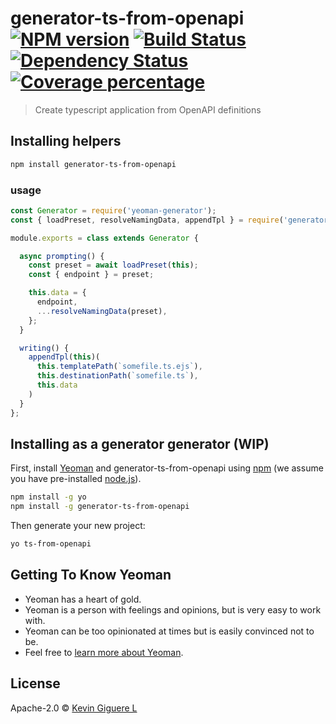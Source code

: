 # generator-ts-from-openapi [![NPM version][npm-image]][npm-url] [![Build Status][travis-image]][travis-url] [![Dependency Status][daviddm-image]][daviddm-url] [![Coverage percentage][coveralls-image]][coveralls-url]
> Create typescript application from OpenAPI definitions

## Installing helpers

```bash
npm install generator-ts-from-openapi
```

### usage

```js
const Generator = require('yeoman-generator');
const { loadPreset, resolveNamingData, appendTpl } = require('generator-ts-from-openapi');

module.exports = class extends Generator {

  async prompting() {
    const preset = await loadPreset(this);
    const { endpoint } = preset;

    this.data = {
      endpoint,
      ...resolveNamingData(preset),
    };
  }

  writing() {
    appendTpl(this)(
      this.templatePath(`somefile.ts.ejs`),
      this.destinationPath(`somefile.ts`),
      this.data
    )
  }
};
```

## Installing as a generator generator (WIP)

First, install [Yeoman](http://yeoman.io) and generator-ts-from-openapi using [npm](https://www.npmjs.com/) (we assume you have pre-installed [node.js](https://nodejs.org/)).

```bash
npm install -g yo
npm install -g generator-ts-from-openapi
```

Then generate your new project:

```bash
yo ts-from-openapi
```


## Getting To Know Yeoman

 * Yeoman has a heart of gold.
 * Yeoman is a person with feelings and opinions, but is very easy to work with.
 * Yeoman can be too opinionated at times but is easily convinced not to be.
 * Feel free to [learn more about Yeoman](http://yeoman.io/).

## License

Apache-2.0 © [Kevin Giguere L]()


[npm-image]: https://badge.fury.io/js/generator-ts-from-openapi.svg
[npm-url]: https://npmjs.org/package/generator-ts-from-openapi
[travis-image]: https://travis-ci.com/kevthunder/generator-ts-from-openapi.svg?branch=master
[travis-url]: https://travis-ci.com/kevthunder/generator-ts-from-openapi
[daviddm-image]: https://david-dm.org/kevthunder/generator-ts-from-openapi.svg?theme=shields.io
[daviddm-url]: https://david-dm.org/kevthunder/generator-ts-from-openapi
[coveralls-image]: https://coveralls.io/repos/kevthunder/generator-ts-from-openapi/badge.svg
[coveralls-url]: https://coveralls.io/r/kevthunder/generator-ts-from-openapi

